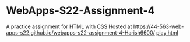 # WebApps-S22-Assignment-4
A practice assignment for HTML with CSS
Hosted at https://44-563-web-apps-s22.github.io/webapps-s22-assignment-4-Harish6600/
[play html](https://44-563-web-apps-s22.github.io/webapps-s22-assignment-4-Harish6600/play.html)
        